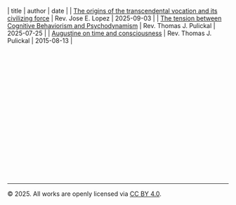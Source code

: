 | title | author | date |
| [The origins of the transcendental vocation and its civilizing force](./essays/transcendental_vocation_v1_0.html) | Rev. Jose E. Lopez | 2025-09-03 |
| [The tension between Cognitive Behaviorism and Psychodynamism](./essays/cognitive_behaviorism_psychodynamism_v1_0.html) | Rev. Thomas J. Pulickal | 2025-07-25 |
| [Augustine on time and consciousness](./essays/augustine_time.html) | Rev. Thomas J. Pulickal | 2015-08-13 |

<br><br><br><br><br><br><br><br><br><br><br><br><br><br><br><br><br>
* * *
© 2025. All works are openly licensed via [CC BY 4.0](http://creativecommons.org/licenses/by/4.0/).